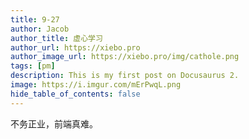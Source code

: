 ```yaml
---
title: 9-27
author: Jacob
author_title: 虚心学习
author_url: https://xiebo.pro
author_image_url: https://xiebo.pro/img/cathole.png
tags: [pm]
description: This is my first post on Docusaurus 2.
image: https://i.imgur.com/mErPwqL.png
hide_table_of_contents: false
---
```


不务正业，前端真难。